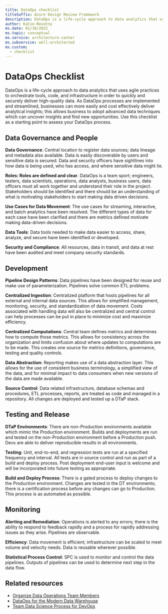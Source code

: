 ```yaml
---
title: DataOps checklist
titleSuffix: Azure Design Review Framework
description: DataOps is a life-cycle approach to data analytics that uses agile practices to deliver high-quality data. Use this checklist as a starting point to assess your DataOps process. 
author: Katie-Novotny
ms.date: 01/18/2022
ms.topic: conceptual
ms.service: architecture-center
ms.subservice: well-architected
ms.custom:
  - checklist
---
```

# DataOps Checklist

DataOps is a life-cycle approach to data analytics that uses agile practices to orchestrate tools, code, and infrastructure in order to quickly and securely deliver high-quality data.  As DataOps processes are implemented and streamlined, businesses can more easily and cost effectively deliver analytical insights; this allows business to adopt advanced data techniques which can uncover insights and find new opportunities.  Use this checklist as a starting point to assess your DataOps process. 

## Data Governance and People
**Data Governance**: Central location to register data sources; data lineage and metadata also available.  Data is easily discoverable by users and sensitive data is secured.  Data and security officers have sightlines into how data is being used, who has access, and where sensitive data might lie.  

**Roles: Roles are defined and clear**.  DataOps is a team sport; engineers, testers, data scientists, operations, data analysts, business users, data officers must all work together and understand their role in the project.  Stakeholders should be identified and there should be an understanding of what is motivating stakeholders to start making data driven decisions. 

**Use Cases for Data Movement**: The use cases for streaming, interactive, and batch analytics have been resolved.  The different types of data for each case have been clarified and there are metrics defined motivate making data-driven decisions. 

**Data Tools**: Data tools needed to make data easier to access, share, analyze, and secure have been identified or developed.

**Security and Compliance**: All resources, data in transit, and data at rest have been audited and meet company security standards.

## Development
**Pipeline Design Patterns**: Data pipelines have been designed for reuse and make use of parameterization.  Pipelines solve common ETL problems. 

**Centralized Ingestion**: Centralized platform that hosts pipelines for all external and internal data sources.  This allows for simplified management, monitoring, security, and standardization of data movement.  Costs associated with handling data will also be centralized and central control can help processes can be put in place to minimize cost and maximize efficiency. 

**Centralized Computations**: Central team defines metrics and determines how to compute those metrics.  This allows for consistency across the organization and limits confusion about where updates to computations are to be made.  This creates one source for metrics definitions, governance, testing and quality controls. 

**Data Abstraction**: Reporting makes use of a data abstraction layer.  This allows for the use of consistent business terminology, a simplified view of the data, and for minimal impact to data consumers when new versions of the data are made available. 

**Source Control**: Data related infrastructure, database schemas and procedures, ETL processes, reports, are treated as code and managed in a repository.  All changes are deployed and tested up a DTaP stack. 

## Testing and Release
**DTaP Environments**: There are non-Production environments available which mimic the Production environment.  Builds and deployments are run and tested on the non-Production environment before a Production push.  Devs are able to deliver reproducible results in all environments. 

**Testing**: Unit, end-to-end, and regression tests are run at a specified frequency and interval.  All tests are in source control and run as part of a build and deploy process.  Post deployment end-user input is welcome and will be incorporated into future testing as appropriate. 

**Build and Deploy Process**: There is a gated process to deploy changes to the Production environment.  Changes are tested in the DT environments; there is a certification process before any changes can go to Production.  This process is as automated as possible. 

## Monitoring
**Alerting and Remediation**: Operations is alerted to any errors; there is the ability to respond to feedback rapidly and a process for rapidly addressing issues as they arise.  Pipelines are observable. 

**Efficiency**: Data movement is efficient; infrastructure can be scaled to meet volume and velocity needs.  Data is reusable wherever possible. 

**Statistical Process Control**: SPC is used to monitor and control the data pipelines.  Outputs of pipelines can be used to determine next step in the data flow.   

## Related resources

  - [Organize Data Operations Team Members](/azure/cloud-adoption-framework/scenarios/data-management/organize)
  - [DataOps for the Modern Data Warehouse](/azure/architecture/example-scenario/data-warehouse/dataops-mdw)
  - [Team Data Science Process for DevOps](/azure/architecture/data-science-process/team-data-science-process-for-devops)
